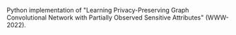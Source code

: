 Python implementation of "Learning Privacy-Preserving Graph Convolutional Network with Partially Observed Sensitive Attributes" (WWW-2022).
